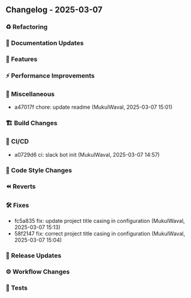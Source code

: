## Changelog - 2025-03-07

### ♻️ Refactoring

### 📝 Documentation Updates

### 🚀 Features

### ⚡ Performance Improvements

### 🔨 Miscellaneous
- a47017f chore: update readme (MukulWaval, 2025-03-07 15:01)
### 🏗️ Build Changes

### 🔧 CI/CD
- a0729d6 ci: slack bot init (MukulWaval, 2025-03-07 14:57)
### 🎨 Code Style Changes

### ⏪ Reverts

### 🛠 Fixes
- fc5a835 fix: update project title casing in configuration (MukulWaval, 2025-03-07 15:13)
- 58f2147 fix: correct project title casing in configuration (MukulWaval, 2025-03-07 15:04)
### 🚀 Release Updates

### ⚙️ Workflow Changes

### 🧪 Tests


